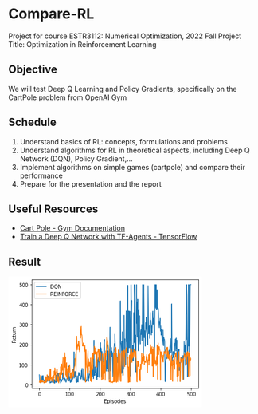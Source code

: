 # Compare-RL
Project for course ESTR3112: Numerical Optimization, 2022 Fall
Project Title: Optimization in Reinforcement Learning

## Objective
We will test Deep Q Learning and Policy Gradients, specifically on the CartPole problem from OpenAI Gym

## Schedule
1. Understand basics of RL: concepts, formulations and problems
2. Understand algorithms for RL in theoretical aspects, including Deep Q Network (DQN), Policy Gradient,...
3. Implement algorithms on simple games (cartpole) and compare their performance
4. Prepare for the presentation and the report

## Useful Resources
- [Cart Pole - Gym Documentation](https://www.gymlibrary.dev/environments/classic_control/cart_pole/)
- [Train a Deep Q Network with TF-Agents - TensorFlow](https://www.tensorflow.org/agents/tutorials/0_intro_rl)

## Result
![](/output.png)
